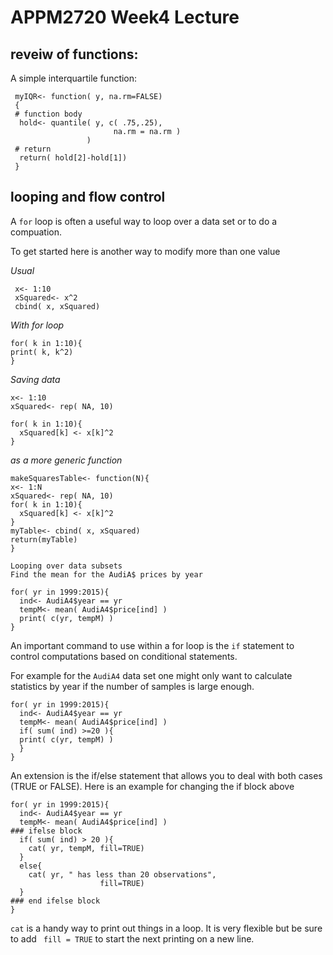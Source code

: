 # APPM2720 Week4 Lecture

## reveiw of functions:

A simple interquartile function:
```
 myIQR<- function( y, na.rm=FALSE)
 {
 # function body
  hold<- quantile( y, c( .75,.25),
                       na.rm = na.rm )
                 )
 # return         
  return( hold[2]-hold[1])
 }
```

## looping and flow control 

A ````for```` loop is often a useful way to loop over a data set or to do a compuation. 

To get started here is another way to modify more than one value

*Usual*

```{r} 
 x<- 1:10
 xSquared<- x^2
 cbind( x, xSquared)
```
*With for loop*

```{r}
for( k in 1:10){
print( k, k^2)
}
```
*Saving data*

```{r}
x<- 1:10
xSquared<- rep( NA, 10) 
 
for( k in 1:10){
  xSquared[k] <- x[k]^2
}

```
*as a more generic function*

```{r}
makeSquaresTable<- function(N){
x<- 1:N
xSquared<- rep( NA, 10)
for( k in 1:10){
  xSquared[k] <- x[k]^2
}
myTable<- cbind( x, xSquared)
return(myTable)
}

Looping over data subsets 
Find the mean for the AudiA$ prices by year
```
```{r}
for( yr in 1999:2015){
  ind<- AudiA4$year == yr
  tempM<- mean( AudiA4$price[ind] )
  print( c(yr, tempM) )
}
```

An important command to use within a for loop is the 
````if```` statement to control computations based on 
conditional statements. 

For example for the ````AudiA4```` data set one might only want to calculate statistics by year if the number of samples is large enough. 


```{r}
for( yr in 1999:2015){
  ind<- AudiA4$year == yr
  tempM<- mean( AudiA4$price[ind] )
  if( sum( ind) >=20 ){
  print( c(yr, tempM) )
  }
}
```

An extension is the if/else statement that allows you to deal with both cases (TRUE or FALSE). Here is an example for changing the if block above

```
for( yr in 1999:2015){
  ind<- AudiA4$year == yr
  tempM<- mean( AudiA4$price[ind] )
### ifelse block
  if( sum( ind) > 20 ){
    cat( yr, tempM, fill=TRUE) 
  }
  else{
    cat( yr, " has less than 20 observations",
                    fill=TRUE)
  }
### end ifelse block  
}  
```
```cat``` is a handy way to print out things in
a loop. It is very flexible but be sure to add
``` fill = TRUE``` to start the next printing
on a new line. 




 

